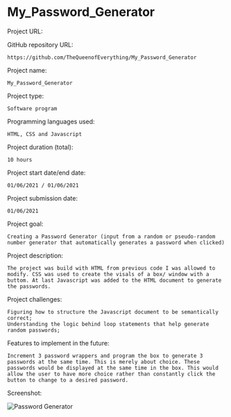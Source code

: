 # My_Password_Generator

Project URL: 



GitHub repository URL:

    https://github.com/TheQueenofEverything/My_Password_Generator


Project name:

    My_Password_Generator

Project type:

    Software program
   

Programming languages used:

    HTML, CSS and Javascript

Project duration (total):

    10 hours

Project start date/end date:

    01/06/2021 / 01/06/2021 
    
Project submission date:

    01/06/2021

Project goal:

    Creating a Password Generator (input from a random or pseudo-random number generator that automatically generates a password when clicked)

Project description:

    The project was build with HTML from previous code I was allowed to modify. CSS was used to create the visals of a box/ window with a buttom. At last Javascript was added to the HTML document to generate the passwords.
    
Project challenges:

    Figuring how to structure the Javascript document to be semantically correct;
    Understanding the logic behind loop statements that help generate random passwords;

Features to implement in the future:

    Increment 3 password wrappers and program the box to generate 3 passwords at the same time. This is merely about choice. These passwords would be displayed at the same time in the box. This would allow the user to have more choice rather than constantly click the button to change to a desired password.
    
    
Screenshot:



![Password Generator](https://user-images.githubusercontent.com/65464431/148454138-60e16457-9c9c-4917-b6dd-d0679c7c22a5.png)
